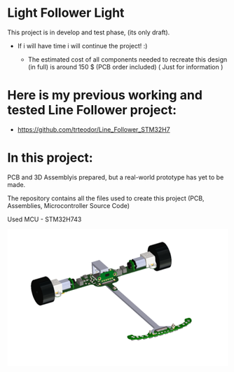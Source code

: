 # Light Follower Light

This project is in develop and test phase, (its only draft). 

* If i will have time i will continue the project!  :) 

  * The estimated cost of all components needed to recreate this design (in full) is around 150 $ (PCB order included) ( Just for information )

# Here is my previous working and tested Line Follower project:
* https://github.com/trteodor/Line_Follower_STM32H7



# In this project:

PCB and 3D Assemblyis prepared, but a real-world prototype has yet to be made.

The repository contains all the files used to create this project (PCB, Assemblies, Microcontroller Source Code)

Used MCU - STM32H743

![draftView](https://github.com/trteodor/LineFollower_Light/blob/master/Pictures/LF_Light_draft_pic.PNG)
